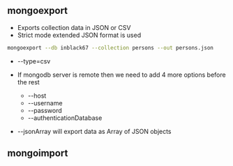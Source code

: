 ## mongoexport
- Exports collection data in JSON or CSV
- Strict mode extended JSON format is used 
```sh
mongoexport --db inblack67 --collection persons --out persons.json
```
- --type=csv

- If mongodb server is remote then we need to add 4 more options before the rest
    - --host
    - --username
    - --password
    - --authenticationDatabase
- --jsonArray will export data as Array of JSON objects

## mongoimport